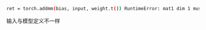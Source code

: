 ```bash
ret = torch.addmm(bias, input, weight.t()) RuntimeError: mat1 dim 1 must match mat2 dim 0
```

输入与模型定义不一样